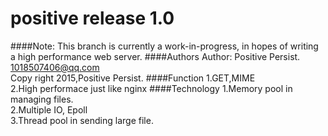 positive release 1.0
==
####Note: 
This branch is currently a work-in-progress, in hopes of writing a high performance 
web server.
####Authors
Author: Positive Persist. 1018507406@qq.com<br/>
Copy right 2015,Positive Persist.
####Function
1.GET,MIME<br/>
2.High performace just like nginx
####Technology
1.Memory pool in managing files.<br/>
2.Multiple IO, Epoll<br/>
3.Thread pool in sending large file.





